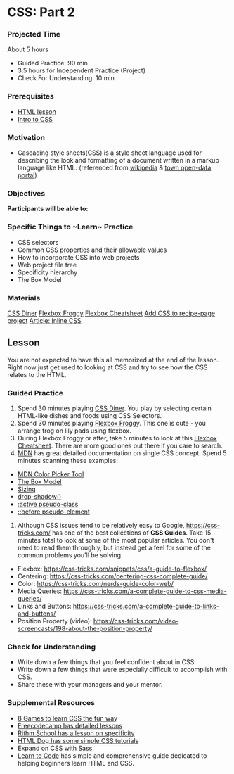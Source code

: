 # CSS: Part 2

### Projected Time

About 5 hours

- Guided Practice: 90 min
- 3.5 hours for Independent Practice (Project)
- Check For Understanding: 10 min

### Prerequisites

- [HTML lesson](/web/html.md)
- [Intro to CSS](./css.md)

### Motivation

- Cascading style sheets(CSS) is a style sheet language used for describing the look and formatting of a document written in a markup language like HTML. (referenced from [wikipedia](https://en.wikipedia.org/wiki/Cascading_Style_Sheets) & [town open-data portal](https://manualzz.com/doc/6479032/town-open-data-portal---dip%C3%B2sit-digital-de-la-ub))


### Objectives

**Participants will be able to:**



### Specific Things to ~Learn~ Practice

- CSS selectors
- Common CSS properties and their allowable values
- How to incorporate CSS into web projects
- Web project file tree
- Specificity hierarchy
- The Box Model

### Materials
[CSS Diner](https://flukeout.github.io/)
[Flexbox Froggy](https://flexboxfroggy.com/)
[Flexbox Cheatsheet](https://flexbox.malven.co/)
[Add CSS to recipe-page project](../projects/recipe-page/phase-2-css-prompt.md)
[Article: Inline CSS](https://www.codecademy.com/articles/html-inline-styles)

## Lesson

You are not expected to have this all memorized at the end of the lesson. Right now just get used to looking at CSS and try to see how the CSS relates to the HTML.

### Guided Practice
1. Spend 30 minutes playing [CSS Diner](https://flukeout.github.io/). You play by selecting certain HTML-like dishes and foods using CSS Selectors.
1. Spend 30 minutes playing [Flexbox Froggy](https://flexboxfroggy.com/).  This one is cute - you arrange frog on lily pads using flexbox.
1. During Flexbox Froggy or after, take 5 minutes to look at this [Flexbox Cheatsheet](https://flexbox.malven.co/).  There are more good ones out there if you care to search.
1. [MDN](https://developer.mozilla.org/en-US/docs/Web/CSS) has great detailed documentation on single CSS concept. Spend 5 minutes scanning these examples:
  - [MDN Color Picker Tool](https://developer.mozilla.org/en-US/docs/Web/CSS/CSS_Colors/Color_picker_tool)
  - [The Box Model](https://developer.mozilla.org/en-US/docs/Learn/CSS/Building_blocks/The_box_model)
  - [Sizing](https://developer.mozilla.org/en-US/docs/Learn/CSS/Building_blocks/Sizing_items_in_CSS)
  - [drop-shadow()](https://developer.mozilla.org/en-US/docs/Web/CSS/filter-function/drop-shadow)
  - [:active pseudo-class](https://developer.mozilla.org/en-US/docs/Web/CSS/:active)
  - [::before pseudo-element](https://developer.mozilla.org/en-US/docs/Web/CSS/::before)
1. Although CSS issues tend to be relatively easy to Google, https://css-tricks.com/ has one of the best collections of **CSS Guides**.  Take 15 minutes total to look at some of the most popular articles. You don't need to read them throughly, but instead get a feel for some of the common problems you'll be solving.
  - Flexbox: https://css-tricks.com/snippets/css/a-guide-to-flexbox/
  - Centering: https://css-tricks.com/centering-css-complete-guide/
  - Color: https://css-tricks.com/nerds-guide-color-web/
  - Media Queries: https://css-tricks.com/a-complete-guide-to-css-media-queries/
  - Links and Buttons: https://css-tricks.com/a-complete-guide-to-links-and-buttons/
  - Position Property (video): https://css-tricks.com/video-screencasts/198-about-the-position-property/


### Check for Understanding

- Write down a few things that you feel confident about in CSS.
- Write down a few things that were especially difficult to accomplish with CSS.  
- Share these with your managers and your mentor.

### Supplemental Resources

- [8 Games to learn CSS the fun way](https://dev.to/devmount/8-games-to-learn-css-the-fun-way-4e0f)
- [Freecodecamp has detailed lessons](https://learn.freecodecamp.org/responsive-web-design/basic-css/)
- [Rithm School has a lesson on specificity](https://www.rithmschool.com/courses/html-css-fundamentals/specificity)
- [HTML Dog has some simple CSS tutorials](http://www.htmldog.com/guides/css/)
- Expand on CSS with [Sass](../electives/sass.md)
- [Learn to Code](https://learn.shayhowe.com/html-css/) has simple and comprehensive guide dedicated to helping beginners learn HTML and CSS.
